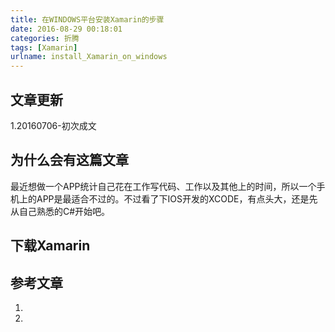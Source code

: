 ```yaml
---
title: 在WINDOWS平台安装Xamarin的步骤
date: 2016-08-29 00:18:01
categories: 折腾
tags: [Xamarin]
urlname: install_Xamarin_on_windows
---
```


## 文章更新

1.20160706-初次成文

## 为什么会有这篇文章

最近想做一个APP统计自己花在工作写代码、工作以及其他上的时间，所以一个手机上的APP是最适合不过的。不过看了下IOS开发的XCODE，有点头大，还是先从自己熟悉的C#开始吧。

## 下载Xamarin

## 参考文章

1. []()
2. []()

